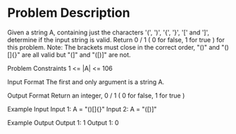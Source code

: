 # Problem Description
 
Given a string A, containing just the characters '(', ')', '{', '}', '[' and ']', determine if the input string is valid.
Return 0 / 1 ( 0 for false, 1 for true ) for this problem.
Note:  The brackets must close in the correct order, "()" and "()[]{}" are all valid but "(]" and "([)]" are not.


Problem Constraints
1 <= |A| <= 106


Input Format
The first and only argument is a string A.


Output Format
Return an integer, 0 / 1 ( 0 for false, 1 for true )


Example Input
Input 1:
A = "()[]{}"
Input 2:
A = "([)]"


Example Output
Output 1:
1
Output 1:
0
